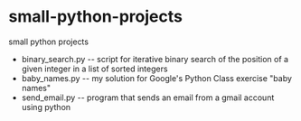 # small-python-projects
small python projects
- binary_search.py -- script for iterative binary search of the position of a given integer in a list of sorted integers
- baby_names.py -- my solution for Google's Python Class exercise "baby names"
- send_email.py -- program that sends an email from a gmail account using python
